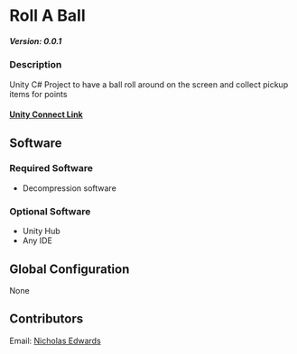 # Roll A Ball

##### Version: 0.0.1
### Description
Unity C# Project to have a ball roll around on the screen and collect pickup items for points

#### [Unity Connect Link](https://connect.unity.com/mg/other/roll-a-ball-32)

## Software
### Required Software
* Decompression software

### Optional Software
* Unity Hub
* Any IDE

## Global Configuration
None

## Contributors

Email: [Nicholas Edwards](mailto:nicholas.edwards@nedwards.us)